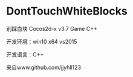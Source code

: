 # DontTouchWhiteBlocks
别踩白块 Cocos2d-x v3.7 Game C++

开发环境：win10 x64 vs2015

开发语言：C++

来自www.github.com/jjyhll123
